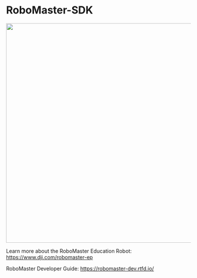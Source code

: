 # RoboMaster-SDK

<img src="docs/images/robomaster.jpg" width="600">

Learn more about the RoboMaster Education Robot: https://www.dji.com/robomaster-ep

RoboMaster Developer Guide: https://robomaster-dev.rtfd.io/
